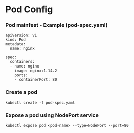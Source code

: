 # Pod Config

### Pod mainfest - Example (pod-spec.yaml)

````
apiVersion: v1
kind: Pod
metadata:
  name: nginx

spec:
  containers:
  - name: nginx
    image: nginx:1.14.2
    ports:
    - containerPort: 80
````

### Create a pod
````
kubectl create -f pod-spec.yaml
````

### Expose a pod using NodePort service
````
kubectl expose pod <pod-name> --type=NodePort --port=80
````

